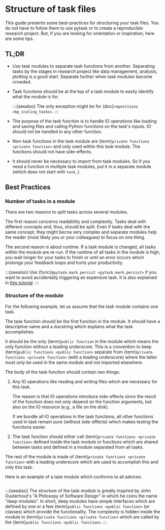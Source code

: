 # Structure of task files

This guide presents some best-practices for structuring your task files. You do not have
to follow them to use pytask or to create a reproducible research project. But, if you
are looking for orientation or inspiration, here are some tips.

## TL;DR

- Use task modules to separate task functions from another. Separating tasks by the
  stages in research project like data management, analysis, plotting is a good start.
  Separate further when task modules become crowded.

- Task functions should be at the top of a task module to easily identify what the
  module is for.

  :::{seealso}
  The only exception might be for {doc}`repetitions <bp_scaling_tasks>`.
  :::

- The purpose of the task function is to handle IO operations like loading and saving
  files and calling Python functions on the task's inputs. IO should not be handled in
  any other function.

- Non-task functions in the task module are {term}`private functions <private function>`
  and only used within this task module. The functions should not have side-effects.

- It should never be necessary to import from task modules. So if you need a function in
  multiple task modules, put it in a separate module (which does not start with
  `task_`).

## Best Practices

### Number of tasks in a module

There are two reasons to split tasks across several modules.

The first reason concerns readability and complexity. Tasks deal with different concepts
and, thus, should be split. Even if tasks deal with the same concept, they might becna
very complex and separate modules help the reader (most likely you or your colleagues)
to focus on one thing.

The second reason is about runtime. If a task module is changed, all tasks within the
module are re-run. If the runtime of all tasks in the module is high, you wait longer
for your tasks to finish or until an error occurs which prolongs your feedback loops and
hurts your productivity.

:::{seealso}
Use {func}`@pytask.mark.persist <pytask.mark.persist>` if you want to avoid accidentally
triggering an expensive task. It is also explained in [this
tutorial](../tutorials/making_tasks_persist).
:::

### Structure of the module

For the following example, let us assume that the task module contains one task.

The task function should be the first function in the module. It should have a
descriptive name and a docstring which explains what the task accomplishes.

It should be the only {term}`public function` in the module which means the only
function without a leading underscore. This is a convention to keep
{term}`public functions <public function>` separate from
{term}`private functions <private function>` (with a leading underscore) where the
latter must only be used in the same module and not imported elsewhere.

The body of the task function should contain two things:

1. Any IO operations like reading and writing files which are necessary for this task.

   The reason is that IO operations introduce side-effects since the result of the
   function does not only depend on the function arguments, but also on the IO resource
   (e.g., a file on the disk).

   If we bundle all IO operations in the task functions, all other functions used in
   task remain pure (without side-effects) which makes testing the functions easier.

1. The task function should either call {term}`private functions <private function>`
   defined inside the task module or functions which are shared between tasks and
   defined in a module separated from all tasks.

The rest of the module is made of {term}`private functions <private function>` with a
leading underscore which are used to accomplish this and only this task.

Here is an example of a task module which conforms to all advices.

```{literalinclude} ../../../docs_src/how_to_guides/bp_structure_of_task_files.py
```

:::{seealso}
The structure of the task module is greatly inspired by John Ousterhout's "A Philosopy
of Software Design" in which he coins the name "deep modules". In short, deep modules
have simple interfaces which are defined by one or a few {term}`public functions <public
function>` (or classes) which provide the functionality. The complexity is hidden inside
the module in {term}`private functions <private function>` which are called by the
{term}`public functions <public function>`.
:::
